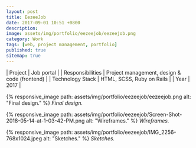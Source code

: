 ```yaml
---
layout: post
title: EezeeJob
date: 2017-09-01 10:51 +0800
description:
image: assets/img/portfolio/eezeejob/eezeejob.png
category: Work
tags: [web, project management, portfolio]
published: true
sitemap: true
---
```


| Project | Job portal |
| Responsibilities | Project management, design & code (frontend) |
| Technology Stack | HTML, SCSS, Ruby on Rails |
| Year | 2017 |

{% responsive_image path: assets/img/portfolio/eezeejob/eezeejob.png alt: "Final design." %}
*Final design.*

{% responsive_image path: assets/img/portfolio/eezeejob/Screen-Shot-2018-05-14-at-1-03-42-PM.png alt: "Wireframes." %}
*Wireframes.*

{% responsive_image path: assets/img/portfolio/eezeejob/IMG_2256-768x1024.jpeg alt: "Sketches." %}
*Sketches.*